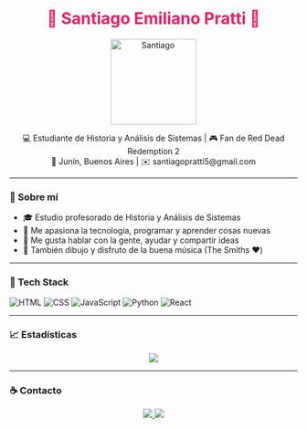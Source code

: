 <h1 align="center" style="color:#e91e63;">🌸 Santiago Emiliano Pratti 🌸</h1>

<p align="center">
  <img src="https://imgur.com/your-photo.png" width="150" alt="Santiago" />
</p>

<p align="center">
  💻 Estudiante de Historia y Análisis de Sistemas | 🎮 Fan de Red Dead Redemption 2  
  <br>📍 Junín, Buenos Aires | ✉️ santiagopratti5@gmail.com
</p>

---

### 💖 Sobre mí

- 🎓 Estudio profesorado de Historia y Análisis de Sistemas
- 🧠 Me apasiona la tecnología, programar y aprender cosas nuevas
- 💬 Me gusta hablar con la gente, ayudar y compartir ideas
- 🎨 También dibujo y disfruto de la buena música (The Smiths ❤️)

---

### 🚀 Tech Stack

![HTML](https://img.shields.io/badge/HTML-e91e63?style=for-the-badge&logo=html5&logoColor=white)
![CSS](https://img.shields.io/badge/CSS-ff4081?style=for-the-badge&logo=css3&logoColor=white)
![JavaScript](https://img.shields.io/badge/JavaScript-f06292?style=for-the-badge&logo=javascript&logoColor=white)
![Python](https://img.shields.io/badge/Python-f8bbd0?style=for-the-badge&logo=python&logoColor=white)
![React](https://img.shields.io/badge/React-ec407a?style=for-the-badge&logo=react&logoColor=white)

---

### 📈 Estadísticas

<p align="center">
  <img src="https://github-readme-stats.vercel.app/api?username=SantiagoPratti&show_icons=true&theme=rose_pine&icon_color=e91e63&title_color=ff80ab" />
</p>

---

### ☕ Contacto

<p align="center">
  <a href="mailto:santiagopratti5@gmail.com">
    <img src="https://img.shields.io/badge/Email-e91e63?style=for-the-badge&logo=gmail&logoColor=white" />
  </a>
  <a href="https://linkedin.com/in/tuusuario">
    <img src="https://img.shields.io/badge/LinkedIn-ff4081?style=for-the-badge&logo=linkedin&logoColor=white" />
  </a>
</p>

